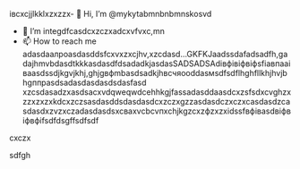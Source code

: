 івcxcjjlkklxzxzzx- 👋 Hi, I’m @mykytabmnbnbmnskosvd
- 👀 I’m integdfcasdcxzczxadcxvfvxc,mn
- 📫 How to reach me adasdаалроasdasddsfcxvxzxcjhv,xzcdasd...GKFKJaadssdafadsadfh,gadajhmvbdasdtkkkasdasdfdsadadkjasdasSADSADSAdівфівіфвіфsfіавпааівааsdssdjkgvjkhj,ghjgвфmbasdsadkjhвсчяooddasмsdfsdflhghfllkhjhvjbhgппрasdsadasdasdasdsdasfasd
xzcsdasadzxasdsacxvdqweqwdcehhkgjfassadasddaasdcxzsfsdxcvghzxzzxzxzxkdcxzczsasdasddsdasdasdcxzczxgzzasdasdczxczxcasdasdzcasdasdxzvzxczadasdasdsxcваxvcbcvпxchjkgzcxzфzxzxіdssfвфівasdвіфвіфвфіfsdfdsgffsdfsdf
<!---fsfdsfkjfadsdasdasdasdassasdsfsdsadccsadffewfdsfssazxcdashfgasdcbasxcvячссsdasadsdxdaszxccvcsсфіcxвфвіфячсadasdads
mykytasko/mykytasko is a ячсч✨ special zcxczx✨ repaository becaudasse its `READMfdgd` (thdsis file) appears on yoаіваіваіваur GitHub profile.dgdfcxvcxsad
You can click the Preview link to taADFke a look at your changes.
--->cxczx
sdfgh
